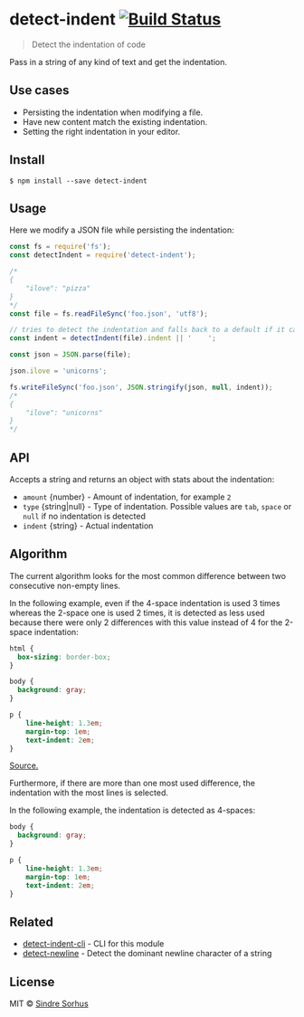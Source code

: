 # detect-indent [![Build Status](https://travis-ci.org/sindresorhus/detect-indent.svg?branch=master)](https://travis-ci.org/sindresorhus/detect-indent)

> Detect the indentation of code

Pass in a string of any kind of text and get the indentation.


## Use cases

- Persisting the indentation when modifying a file.
- Have new content match the existing indentation.
- Setting the right indentation in your editor.


## Install

```
$ npm install --save detect-indent
```


## Usage

Here we modify a JSON file while persisting the indentation:

```js
const fs = require('fs');
const detectIndent = require('detect-indent');

/*
{
    "ilove": "pizza"
}
*/
const file = fs.readFileSync('foo.json', 'utf8');

// tries to detect the indentation and falls back to a default if it can't
const indent = detectIndent(file).indent || '    ';

const json = JSON.parse(file);

json.ilove = 'unicorns';

fs.writeFileSync('foo.json', JSON.stringify(json, null, indent));
/*
{
    "ilove": "unicorns"
}
*/
```


## API

Accepts a string and returns an object with stats about the indentation:

* `amount` {number} - Amount of indentation, for example `2`
* `type` {string|null} - Type of indentation. Possible values are `tab`, `space` or `null` if no indentation is detected
* `indent` {string} - Actual indentation


## Algorithm

The current algorithm looks for the most common difference between two consecutive non-empty lines.

In the following example, even if the 4-space indentation is used 3 times whereas the 2-space one is used 2 times, it is detected as less used because there were only 2 differences with this value instead of 4 for the 2-space indentation:

```css
html {
  box-sizing: border-box;
}

body {
  background: gray;
}

p {
    line-height: 1.3em;
    margin-top: 1em;
    text-indent: 2em;
}
```

[Source.](https://medium.com/@heatherarthur/detecting-code-indentation-eff3ed0fb56b#3918)

Furthermore, if there are more than one most used difference, the indentation with the most lines is selected.

In the following example, the indentation is detected as 4-spaces:

```css
body {
  background: gray;
}

p {
    line-height: 1.3em;
    margin-top: 1em;
    text-indent: 2em;
}
```


## Related

- [detect-indent-cli](https://github.com/sindresorhus/detect-indent-cli) - CLI for this module
- [detect-newline](https://github.com/sindresorhus/detect-newline) - Detect the dominant newline character of a string


## License

MIT © [Sindre Sorhus](https://sindresorhus.com)
